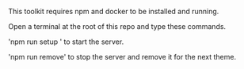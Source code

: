 This toolkit requires npm and docker to be installed and running.

Open a terminal at the root of this repo and type these commands.

'npm run setup <url-to-theme-zip>' to start the server.

'npm run remove' to stop the server and remove it for the next theme.

